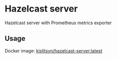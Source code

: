 # Hazelcast server

Hazelcast server with Prometheus metrics exporter

## Usage

Docker image: [kislitsyn/hazelcast-server:latest](https://cloud.docker.com/swarm/kislitsyn/repository/docker/kislitsyn/hazelcast-server/general)